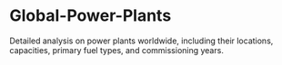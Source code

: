 # Global-Power-Plants
Detailed analysis on power plants worldwide, including their locations, capacities, primary fuel types, and commissioning years.
